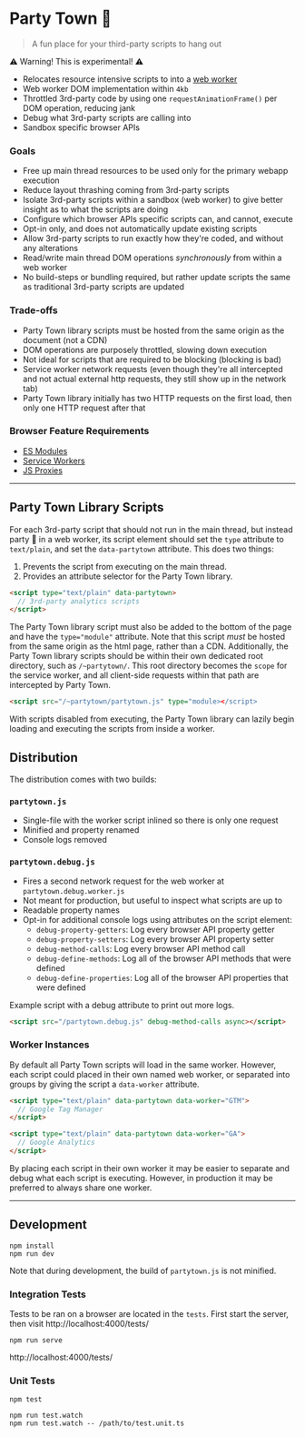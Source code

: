 # Party Town 🎉

> A fun place for your third-party scripts to hang out

⚠️ Warning! This is experimental! ⚠️

- Relocates resource intensive scripts to into a [web worker](https://developer.mozilla.org/en-US/docs/Web/API/Web_Workers_API)
- Web worker DOM implementation within `4kb`
- Throttled 3rd-party code by using one `requestAnimationFrame()` per DOM operation, reducing jank
- Debug what 3rd-party scripts are calling into
- Sandbox specific browser APIs

### Goals

- Free up main thread resources to be used only for the primary webapp execution
- Reduce layout thrashing coming from 3rd-party scripts
- Isolate 3rd-party scripts within a sandbox (web worker) to give better insight as to what the scripts are doing
- Configure which browser APIs specific scripts can, and cannot, execute
- Opt-in only, and does not automatically update existing scripts
- Allow 3rd-party scripts to run exactly how they're coded, and without any alterations
- Read/write main thread DOM operations _synchronously_ from within a web worker
- No build-steps or bundling required, but rather update scripts the same as traditional 3rd-party scripts are updated

### Trade-offs

- Party Town library scripts must be hosted from the same origin as the document (not a CDN)
- DOM operations are purposely throttled, slowing down execution
- Not ideal for scripts that are required to be blocking (blocking is bad)
- Service worker network requests (even though they're all intercepted and not actual external http requests, they still show up in the network tab)
- Party Town library initially has two HTTP requests on the first load, then only one HTTP request after that

### Browser Feature Requirements

- [ES Modules](https://caniuse.com/es6-module)
- [Service Workers](https://caniuse.com/serviceworkers)
- [JS Proxies](https://caniuse.com/proxy)

---

## Party Town Library Scripts

For each 3rd-party script that should not run in the main thread, but instead party 🎉 in a web worker, its script element
should set the `type` attribute to `text/plain`, and set the `data-partytown` attribute. This does two things:

1. Prevents the script from executing on the main thread.
2. Provides an attribute selector for the Party Town library.

```html
<script type="text/plain" data-partytown>
  // 3rd-party analytics scripts
</script>
```

The Party Town library script must also be added to the bottom of the page and have the
`type="module"` attribute. Note that this script _must_ be hosted from the same origin as
the html page, rather than a CDN. Additionally, the Party Town library scripts should be
within their own dedicated root directory, such as `/~partytown/`. This root directory
becomes the `scope` for the service worker, and all client-side requests within that path
are intercepted by Party Town.

```html
<script src="/~partytown/partytown.js" type="module></script>
```

With scripts disabled from executing, the Party Town library can lazily begin loading and
executing the scripts from inside a worker.

## Distribution

The distribution comes with two builds:

### `partytown.js`

- Single-file with the worker script inlined so there is only one request
- Minified and property renamed
- Console logs removed

### `partytown.debug.js`

- Fires a second network request for the web worker at `partytown.debug.worker.js`
- Not meant for production, but useful to inspect what scripts are up to
- Readable property names
- Opt-in for additional console logs using attributes on the script element:
  - `debug-property-getters`: Log every browser API property getter
  - `debug-property-setters`: Log every browser API property setter
  - `debug-method-calls`: Log every browser API method call
  - `debug-define-methods`: Log all of the browser API methods that were defined
  - `debug-define-properties`: Log all of the browser API properties that were defined

Example script with a debug attribute to print out more logs.

```html
<script src="/partytown.debug.js" debug-method-calls async></script>
```

### Worker Instances

By default all Party Town scripts will load in the same worker. However, each
script could placed in their own named web worker, or separated into  
groups by giving the script a `data-worker` attribute.

```html
<script type="text/plain" data-partytown data-worker="GTM">
  // Google Tag Manager
</script>

<script type="text/plain" data-partytown data-worker="GA">
  // Google Analytics
</script>
```

By placing each script in their own worker it may be easier to separate and debug
what each script is executing. However, in production it may be preferred to always
share one worker.

---

## Development

```
npm install
npm run dev
```

Note that during development, the build of `partytown.js` is not minified.

### Integration Tests

Tests to be ran on a browser are located in the `tests`. First start the server, then visit http://localhost:4000/tests/

```
npm run serve
```

http://localhost:4000/tests/

### Unit Tests

```
npm test
```

```
npm run test.watch
npm run test.watch -- /path/to/test.unit.ts
```
